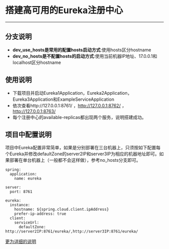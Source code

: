 # 搭建高可用的Eureka注册中心
---
## 分支说明
- **dev_use_hosts是常用的配置hosts启动方式**:使用hosts区分hostname   
- **dev_no_hosts是不配置hosts的启动方式**:使用当前机器IP地址、17.0.0.1和localhost区分hostname 
## 使用说明
- 下载项目并启动Eureka1Application，Eureka2Application，Eureka3Application和ExampleServiceApplication
- 依次查看http://127.0.0.1:8761/ ，http://127.0.0.1:8762/ ，http://127.0.0.1:8763/
- 每个注册中心的available-replicas都出现两个服务，说明搭建成功。
## 项目中配置说明
项目中Eureka配置非常简单，如果是分别部署在三台机器上，只须按如下配置每个Eureka并修改defaultZone的server2IP和server3IP为相应的机器地址即可。如果部署在单台机器上（一般都不会这样做），参考no_hosts分支即可。
```
spring:
  application:
    name: eureka

server:
  port: 8761

eureka:
  instance:
    hostname: ${spring.cloud.client.ipAddress}
    prefer-ip-address: true
  client:
    serviceUrl:
      defaultZone: http://server2IP:8761/eureka/,http://server3IP:8761/eureka/
```

[更为详细的说明](http://blog.csdn.net/wangfei0904306/article/details/79056083)

